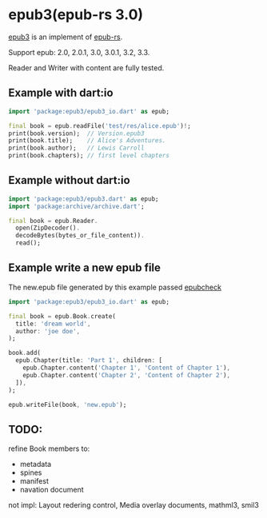 # epub3(epub-rs 3.0)

[epub3](https://github.com/pedia/epub3) is an implement of [epub-rs](https://www.w3.org/TR/epub-rs/).

Support epub: 2.0, 2.0.1, 3.0, 3.0.1, 3.2, 3.3.

Reader and Writer with content are fully tested.

## Example with dart:io
```dart
import 'package:epub3/epub3_io.dart' as epub;

final book = epub.readFile('test/res/alice.epub')!;
print(book.version);  // Version.epub3
print(book.title);    // Alice's Adventures.
print(book.author);   // Lewis Carroll
print(book.chapters); // first level chapters
```

## Example without dart:io
```dart
import 'package:epub3/epub3.dart' as epub;
import 'package:archive/archive.dart';

final book = epub.Reader.
  open(ZipDecoder().
  decodeBytes(bytes_or_file_content)).
  read();
```

## Example write a new epub file

The new.epub file generated by this example passed [epubcheck](https://www.w3.org/publishing/epubcheck/)

```dart
import 'package:epub3/epub3_io.dart' as epub;

final book = epub.Book.create(
  title: 'dream world',
  author: 'joe doe',
);

book.add(
  epub.Chapter(title: 'Part 1', children: [
    epub.Chapter.content('Chapter 1', 'Content of Chapter 1'),
    epub.Chapter.content('Chapter 2', 'Content of Chapter 2'),
  ]),
);

epub.writeFile(book, 'new.epub');
```

## TODO:
refine Book members to:
- metadata
- spines
- manifest
- navation document

not impl: Layout redering control, Media overlay documents, mathml3, smil3
